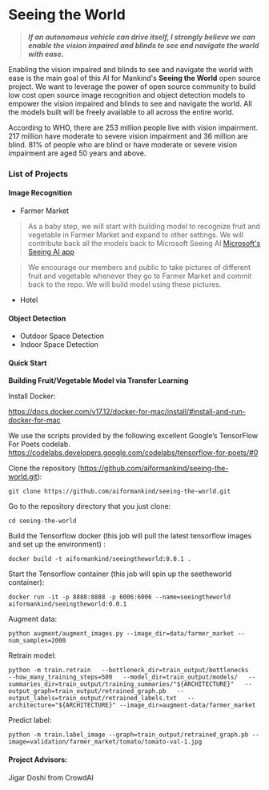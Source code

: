 # Seeing the World

> ***If an autonomous vehicle can drive itself, I strongly believe we can enable the vision impaired and blinds to see and navigate the world with ease.***


Enabling the vision impaired and blinds to see and navigate the world with ease is the main goal of this AI for Mankind's **Seeing the World** open source project. We want to leverage the power of open source community to build low cost open source image recognition and object detection models to empower the vision impaired and blinds to see and navigate the world. All the models built will be freely available to all across the entire world.

According to WHO, there are 253 million people live with vision impairment. 217 million have moderate to severe vision impairment and 36 million are blind. 81% of people who are blind or have moderate or severe vision impairment are aged 50 years and above.

### List of Projects

#### Image Recognition
- Farmer Market

>As a baby step, we will start with building model to recognize fruit and vegetable in Farmer Market and expand to other settings. We will contribute back all the models back to Microsoft Seeing AI [Microsoft's Seeing AI app](https://www.microsoft.com/en-us/seeing-ai)

>We encourage our members and public to take pictures of different fruit and vegetable whenever they go to Farmer Market and commit back to the repo. We will build model using these pictures.

- Hotel


#### Object Detection
- Outdoor Space Detection
- Indoor Space Detection

#### Quick Start

**Building Fruit/Vegetable Model via Transfer Learning**

Install Docker:

https://docs.docker.com/v17.12/docker-for-mac/install/#install-and-run-docker-for-mac

We use the scripts provided by the following excellent Google’s TensorFlow For Poets codelab.
https://codelabs.developers.google.com/codelabs/tensorflow-for-poets/#0

Clone the repository (https://github.com/aiformankind/seeing-the-world.git):
```
git clone https://github.com/aiformankind/seeing-the-world.git
```

Go to the repository directory that you just clone:
```
cd seeing-the-world
```

Build the Tensorflow docker (this job will pull the latest tensorflow images and set up the environment) :
```
docker build -t aiformankind/seeingtheworld:0.0.1 .
```

Start the Tensorflow container (this job will spin up the seetheworld container):
```
docker run -it -p 8888:8888 -p 6006:6006 --name=seeingtheworld aiformankind/seeingtheworld:0.0.1
```

Augment data:
```
python augment/augment_images.py --image_dir=data/farmer_market --num_samples=2000
```

Retrain model:
```
python -m train.retrain   --bottleneck_dir=train_output/bottlenecks   --how_many_training_steps=500   --model_dir=train_output/models/   --summaries_dir=train_output/training_summaries/"${ARCHITECTURE}"   --output_graph=train_output/retrained_graph.pb   --output_labels=train_output/retrained_labels.txt   --architecture="${ARCHITECTURE}" --image_dir=augment-data/farmer_market
```

Predict label:
```
python -m train.label_image --graph=train_output/retrained_graph.pb --image=validation/farmer_market/tomato/tomato-val-1.jpg
```
#### Project Advisors:
Jigar Doshi from CrowdAI


